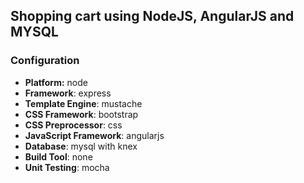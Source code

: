 ## Shopping cart using NodeJS, AngularJS and MYSQL

### Configuration
- **Platform:** node
- **Framework**: express
- **Template Engine**: mustache
- **CSS Framework**: bootstrap
- **CSS Preprocessor**: css
- **JavaScript Framework**: angularjs
- **Database**: mysql with knex
- **Build Tool**: none
- **Unit Testing**: mocha
